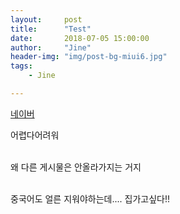 ```yaml
---
layout:     post
title:      "Test"
date:       2018-07-05 15:00:00
author:     "Jine"
header-img: "img/post-bg-miui6.jpg"
tags:
    - Jine

---
```


[네이버](wwww.naver.com)


<div>
어렵다어려워

<br>왜 다른 게시물은 안올라가지는 거지

<br>중국어도 얼른 지워야하는데....
집가고싶다!!
</div>
